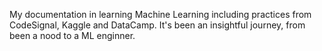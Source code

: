 My documentation in learning Machine Learning including practices from CodeSignal, Kaggle and DataCamp.
It's been an insightful journey, from been a nood to a ML enginner.
